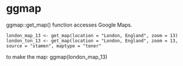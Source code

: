 # ggmap

ggmap::get_map() function accesses Google Maps. 

```
london_map_13 <- get_map(location = "London, England", zoom = 13)
london_ton_13 <- get_map(location = "London, England", zoom = 13, source = "stamen", maptype = "toner"
```

to make the map: ggmap(london_map_13)
